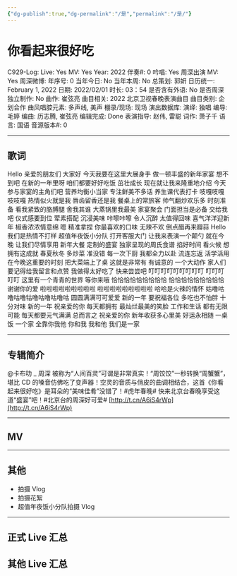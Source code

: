 ```yaml
---
{"dg-publish":true,"dg-permalink":"/是","permalink":"/是/"}
---
```



# 你看起来很好吃

C929-Log:
Live: Yes
MV: Yes
Year: 2022
伴奏#: 0
吟唱: Yes
周深出演 MV: Yes
周深微博:
年序号: 0
当年今日: No
当年本周: No
总策划: 郭妍
日历统一: February 1, 2022
日期: 2022/02/01
时长: 03：54
是否含有外语: No
是否周深独立制作: No
曲作: 崔弦亮
曲目相关: 2022 北京卫视春晚表演曲目
曲目类别: 企划合作
曲风唱腔元素: 多声线, 美声
棚录/现场: 现场
演出数据库:
演绎: 独唱
编导: 毛婷
编曲: 历志腾, 崔弦亮
编辑完成: Done
表演指导: 赵伟, 雷聪
词作: 萧子千
语言: 国语
音源版本#: 0

---

## 歌词

Hello 亲爱的朋友们
大家好
今天我要在这里大展身手
做一顿丰盛的新年家宴
想不到吧
在新的一年里呀
咱们都要好好吃饭
茁壮成长
现在就让我来隆重地介绍
今天参与家宴的主角们吧
营养均衡小当家
专注鲜美不多话
养生课代表打卡
吱嘎吱嘎吱吱嘎
热情似火就是我
唇齿留香还是我
餐桌上的常旅客
帅气翻炒欢乐多
时刻准备
看我紧致的胳膊腿
舍我其谁
大蒸锅里我最美
家宴聚会
门面担当是必备
交给我吧
仪式感要到位
荤素搭配
沉浸美味
咔嚓咔嚓
令人沉醉
太值得回味
喜气洋洋迎新年
椒香浓浓情意绵
嗯 精准拿捏
你最喜欢的口味
无辣不欢
倒点醋再来瓣蒜
Hello
我们是热情不打样
超值年夜饭小分队
打开客服大门
让我来表演一个颠勺
就在今晚
让我们尽情享用
新年大餐
定制的盛宴
独家呈现的周氏食谱
掐好时间 看火候
想拥有这成就
春夏秋冬
多炒菜 准没错
每一次下厨
我都全力以赴
流连忘返
活学活用
在今晚这重要的时刻
把大菜端上了桌
这就是非常有
有诚意的
一个大动作
家人们
要记得给我留言和点赞
我做得太好吃了
快来尝尝吧
叮叮叮叮叮叮叮叮叮
叮叮叮叮叮
这里有一个青青的世界
等你来哦
恰恰恰恰恰恰恰恰恰
恰恰恰恰恰恰恰恰恰
谢谢你的爱
啦啦啦啦啦啦啦啦啦
啦啦啦啦啦啦啦啦啦
哈哈是火辣的情怀
姑噜咕噜咕噜牯噜咕噜咕噜咕
圆圆满满可可爱爱
新的一年
要祝福各位
多吃也不怕胖
十分对味
新的一年
祝亲爱的你
每天都拥有
最灿烂最美的笑脸
工作和生话
都有无限可能
每天都要元气满满
总而言之
祝亲爱的你
新年收获多心里美
好运永相随
一桌饭 一个家
全靠你我他
你和我 我和他
我们是一家

---

## 专辑简介

@卡布叻 _ 周深 被称为“人间百灵”可谓是非常真实！“周饺饺”一秒转换“周蟹蟹”，堪比 CD 的嗓音仿佛吃了变声器！空灵的音质与俏皮的曲调相结合，这首《你看起来很好吃》是耳朵的“美味佳肴”没错了！#虎年春晚# 快来北京台春晚享受这道“盛宴”吧！#北京台的周深好可爱# [http://t.cn/A6iS4rWp](http://t.cn/A6iS4rWp)

---

## MV

---

## 其他

- 拍摄 Vlog
- 拍摄花絮
- 超值年夜饭小分队拍摄 Vlog

---

## 正式 Live 汇总

## 其他 Live 汇总
